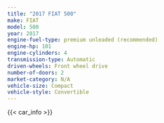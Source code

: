 ```yaml
---
title: "2017 FIAT 500"
make: FIAT
model: 500
year: 2017
engine-fuel-type: premium unleaded (recommended)
engine-hp: 101
engine-cylinders: 4
transmission-type: Automatic
driven-wheels: Front wheel drive
number-of-doors: 2
market-category: N/A
vehicle-size: Compact
vehicle-style: Convertible
---
```


{{< car_info >}}
